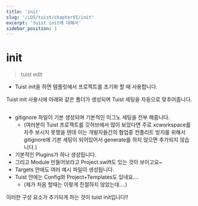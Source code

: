 ```yaml
---
title: 'init'
slug: '/iOS/tuist/chapterVI/init'
excerpt: 'tuist init에 대해서'
sidebar_position: 1
---
```


# init
> tuist edit
> 
- Tuist init을 하면 템플릿에서 프로젝트를 초기화 할 때 사용합니다.

Tuist init 사용시에 아래와 같은 폴더가 생성되며 Tuist 세팅을 자동으로 맞추어줍니다.

<img src="https://i.imghippo.com/files/m4Ouc1722865725.png" alt="" border="0"/>

- gitignore 파일이 기본 생성되며 기본적인 이그노 세팅을 전부 해줍니다.
    - (여러분이 Tuist 프로젝트를 깃허브에서 많이 보았다면 주로 xcworkspace를 자주 보시지 못했을 텐데 이는 개발자들간의 협업중 컨플리트 방지를 위해서 gitignore에 기본 세팅이 되어있어서 generate를 하지 않으면 추가되지 않습니다.)
- 기본적인 Plugins가 하나 생성됩니다.
- 그리고 Module 만들어보라고 Project.swift도 있는 것이 보이고요~
- Targets 안에도 여러 예시 파일이 생성됩니다.
- Tuist 안에는 Config와 Project+Templates도 있네요….
    - (제가 처음 할때는 이렇게 친절하지 않았는데….)

이러한 구성 요소가 추가되게 하는 것이 tuist init입니다!!